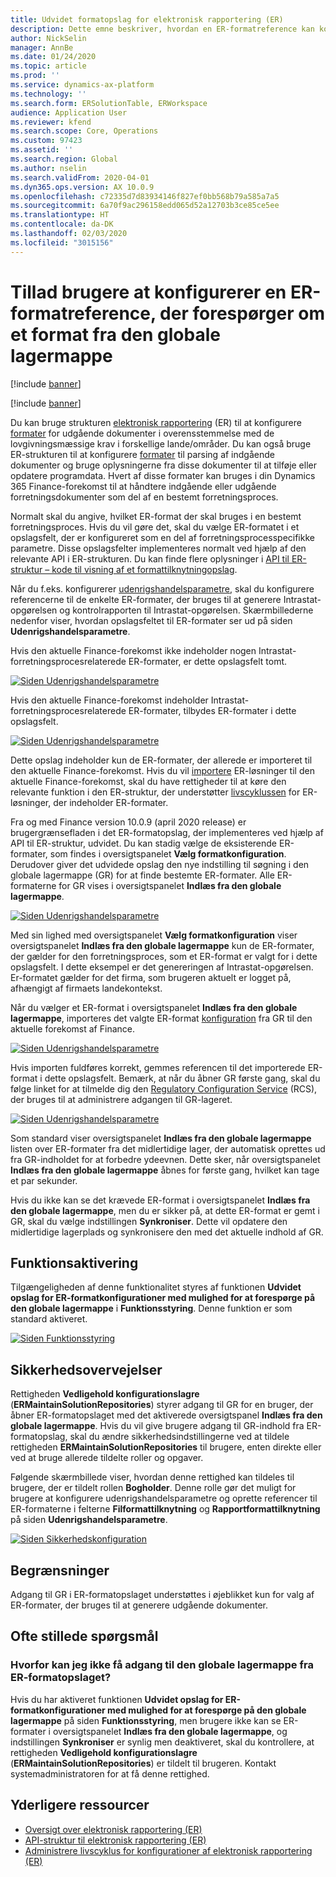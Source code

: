 ```yaml
---
title: Udvidet formatopslag for elektronisk rapportering (ER)
description: Dette emne beskriver, hvordan en ER-formatreference kan konfigureres i ER-formatopslaget, når det krævede format er gemt i den globale lagermappe.
author: NickSelin
manager: AnnBe
ms.date: 01/24/2020
ms.topic: article
ms.prod: ''
ms.service: dynamics-ax-platform
ms.technology: ''
ms.search.form: ERSolutionTable, ERWorkspace
audience: Application User
ms.reviewer: kfend
ms.search.scope: Core, Operations
ms.custom: 97423
ms.assetid: ''
ms.search.region: Global
ms.author: nselin
ms.search.validFrom: 2020-04-01
ms.dyn365.ops.version: AX 10.0.9
ms.openlocfilehash: c72335d7d83934146f827ef0bb568b79a585a7a5
ms.sourcegitcommit: 6a70f9ac296158edd065d52a12703b3ce85ce5ee
ms.translationtype: HT
ms.contentlocale: da-DK
ms.lasthandoff: 02/03/2020
ms.locfileid: "3015156"
---
```

# <a name="allow-users-to-set-up-an-er-format-reference-inquiring-a-format-from-the-global-repository"></a>Tillad brugere at konfigurerer en ER-formatreference, der forespørger om et format fra den globale lagermappe

[!include [banner](../includes/banner.md)]

[!include [banner](../includes/preview-banner.md)]

Du kan bruge strukturen [elektronisk rapportering](general-electronic-reporting.md) (ER) til at konfigurere [formater](general-electronic-reporting.md#FormatComponentOutbound) for udgående dokumenter i overensstemmelse med de lovgivningsmæssige krav i forskellige lande/områder. Du kan også bruge ER-strukturen til at konfigurere [formater](general-electronic-reporting.md#FormatComponentInbound) til parsing af indgående dokumenter og bruge oplysningerne fra disse dokumenter til at tilføje eller opdatere programdata. Hvert af disse formater kan bruges i din Dynamics 365 Finance-forekomst til at håndtere indgående eller udgående forretningsdokumenter som del af en bestemt forretningsproces. 

Normalt skal du angive, hvilket ER-format der skal bruges i en bestemt forretningsproces. Hvis du vil gøre det, skal du vælge ER-formatet i et opslagsfelt, der er konfigureret som en del af forretningsprocesspecifikke parametre. Disse opslagsfelter implementeres normalt ved hjælp af den relevante API i ER-strukturen. Du kan finde flere oplysninger i [API til ER-struktur – kode til visning af et formattilknytningopslag](er-apis-app73.md#code-to-display-a-format-mapping-lookup).

Når du f.eks. konfigurerer [udenrigshandelsparametre](https://docs.microsoft.com/dynamics365/finance/localizations/emea-intrastat#set-up-foreign-trade-parameters), skal du konfigurere referencerne til de enkelte ER-formater, der bruges til at generere Intrastat-opgørelsen og kontrolrapporten til Intrastat-opgørelsen. Skærmbillederne nedenfor viser, hvordan opslagsfeltet til ER-formater ser ud på siden **Udenrigshandelsparametre**.

Hvis den aktuelle Finance-forekomst ikke indeholder nogen Intrastat-forretningsprocesrelaterede ER-formater, er dette opslagsfelt tomt.

[![Siden Udenrigshandelsparametre](./media/ER-ExtLookup-Lookup1.gif)](./media/ER-ExtLookup-Lookup1.gif)

Hvis den aktuelle Finance-forekomst indeholder Intrastat-forretningsprocesrelaterede ER-formater, tilbydes ER-formater i dette opslagsfelt.

[![Siden Udenrigshandelsparametre](./media/ER-ExtLookup-Lookup2.png)](./media/ER-ExtLookup-Lookup2.png)

Dette opslag indeholder kun de ER-formater, der allerede er importeret til den aktuelle Finance-forekomst. Hvis du vil [importere](./tasks/er-import-configuration-lifecycle-services.md) ER-løsninger til den aktuelle Finance-forekomst, skal du have rettigheder til at køre den relevante funktion i den ER-struktur, der understøtter [livscyklussen](general-electronic-reporting-manage-configuration-lifecycle.md) for ER-løsninger, der indeholder ER-formater.

Fra og med Finance version 10.0.9 (april 2020 release) er brugergrænsefladen i det ER-formatopslag, der implementeres ved hjælp af API til ER-struktur, udvidet. Du kan stadig vælge de eksisterende ER-formater, som findes i oversigtspanelet **Vælg formatkonfiguration**. Derudover giver det udvidede opslag den nye indstilling til søgning i den globale lagermappe (GR) for at finde bestemte ER-formater. Alle ER-formaterne for GR vises i oversigtspanelet **Indlæs fra den globale lagermappe**.

[![Siden Udenrigshandelsparametre](./media/ER-ExtLookup-Lookup3.png)](./media/ER-ExtLookup-Lookup3.png)

Med sin lighed med oversigtspanelet **Vælg formatkonfiguration** viser oversigtspanelet **Indlæs fra den globale lagermappe** kun de ER-formater, der gælder for den forretningsproces, som et ER-format er valgt for i dette opslagsfelt. I dette eksempel er det genereringen af Intrastat-opgørelsen. Er-formatet gælder for det firma, som brugeren aktuelt er logget på, afhængigt af firmaets landekontekst.

Når du vælger et ER-format i oversigtspanelet **Indlæs fra den globale lagermappe**, importeres det valgte ER-format [konfiguration](general-electronic-reporting.md#Configuration) fra GR til den aktuelle forekomst af Finance.

[![Siden Udenrigshandelsparametre](./media/ER-ExtLookup-FormatImport.png)](./media/ER-ExtLookup-FormatImport.png)

Hvis importen fuldføres korrekt, gemmes referencen til det importerede ER-format i dette opslagsfelt. Bemærk, at når du åbner GR første gang, skal du følge linket for at tilmelde dig den [Regulatory Configuration Service](https://aka.ms/rcs) (RCS), der bruges til at administrere adgangen til GR-lageret.

[![Siden Udenrigshandelsparametre](./media/ER-ExtLookup-RepoSignUp.png)](./media/ER-ExtLookup-RepoSignUp.png)

Som standard viser oversigtspanelet **Indlæs fra den globale lagermappe** listen over ER-formater fra det midlertidige lager, der automatisk oprettes ud fra GR-indholdet for at forbedre ydeevnen. Dette sker, når oversigtspanelet **Indlæs fra den globale lagermappe** åbnes for første gang, hvilket kan tage et par sekunder.

Hvis du ikke kan se det krævede ER-format i oversigtspanelet **Indlæs fra den globale lagermappe**, men du er sikker på, at dette ER-format er gemt i GR, skal du vælge indstillingen **Synkroniser**. Dette vil opdatere den midlertidige lagerplads og synkronisere den med det aktuelle indhold af GR.

## <a name="feature-activation"></a>Funktionsaktivering

Tilgængeligheden af denne funktionalitet styres af funktionen **Udvidet opslag for ER-formatkonfigurationer med mulighed for at forespørge på den globale lagermappe** i **Funktionsstyring**. Denne funktion er som standard aktiveret.

[![Siden Funktionsstyring](./media/ER-ExtLookup-FeatureMngt.png)](./media/ER-ExtLookup-FeatureMngt.png)

## <a name="security-considerations"></a>Sikkerhedsovervejelser

Rettigheden **Vedligehold konfigurationslagre** (**ERMaintainSolutionRepositories**) styrer adgang til GR for en bruger, der åbner ER-formatopslaget med det aktiverede oversigtspanel **Indlæs fra den globale lagermappe**. Hvis du vil give brugere adgang til GR-indhold fra ER-formatopslag, skal du ændre sikkerhedsindstillingerne ved at tildele rettigheden **ERMaintainSolutionRepositories** til brugere, enten direkte eller ved at bruge allerede tildelte roller og opgaver.

Følgende skærmbillede viser, hvordan denne rettighed kan tildeles til brugere, der er tildelt rollen **Bogholder**. Denne rolle gør det muligt for brugere at konfigurere udenrigshandelsparametre og oprette referencer til ER-formaterne i felterne **Filformattilknytning** og **Rapportformattilknytning** på siden **Udenrigshandelsparametre**.

[![Siden Sikkerhedskonfiguration](./media/ER-ExtLookup-SecuritySetting.png)](./media/ER-ExtLookup-SecuritySetting.png)

## <a name="limitations"></a>Begrænsninger

Adgang til GR i ER-formatopslaget understøttes i øjeblikket kun for valg af ER-formater, der bruges til at generere udgående dokumenter.

## <a name="frequently-asked-questions"></a>Ofte stillede spørgsmål

### <a name="why-cant-i-access-the-global-repository-from-the-er-format-lookup"></a>Hvorfor kan jeg ikke få adgang til den globale lagermappe fra ER-formatopslaget?

Hvis du har aktiveret funktionen **Udvidet opslag for ER-formatkonfigurationer med mulighed for at forespørge på den globale lagermappe** på siden **Funktionsstyring**, men brugere ikke kan se ER-formater i oversigtspanelet **Indlæs fra den globale lagermappe**, og indstillingen **Synkroniser** er synlig men deaktiveret, skal du kontrollere, at rettigheden **Vedligehold konfigurationslagre** (**ERMaintainSolutionRepositories**) er tildelt til brugeren. Kontakt systemadministratoren for at få denne rettighed.

## <a name="additional-resources"></a>Yderligere ressourcer

- [Oversigt over elektronisk rapportering (ER)](general-electronic-reporting.md)
- [API-struktur til elektronisk rapportering (ER)](er-apis-app73.md)
- [Administrere livscyklus for konfigurationer af elektronisk rapportering (ER)](general-electronic-reporting-manage-configuration-lifecycle.md)
